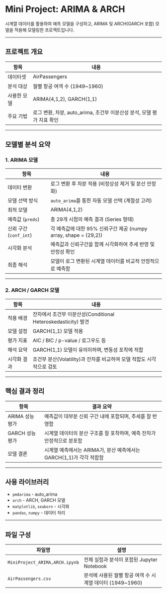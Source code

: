 # Mini Project: ARIMA & ARCH

시계열 데이터를 활용하여 예측 모델을 구성하고, ARIMA 및 ARCH(GARCH 포함) 모델을 적용해 모델링한 프로젝트입니다.

---

## 프로젝트 개요

| 항목          | 내용                                                                 |
|---------------|----------------------------------------------------------------------|
| 데이터셋       | AirPassengers                                                        |
| 분석 대상      | 월별 항공 여객 수 (1949~1960)                                        |
| 사용한 모델    | ARIMA(4,1,2), GARCH(1,1)                                             |
| 주요 기법      | 로그 변환, 차분, auto_arima, 조건부 이분산성 분석, 모델 평가 지표 확인 |

---

## 모델별 분석 요약

### 1. ARIMA 모델

| 항목                  | 내용                                                                 |
|-----------------------|----------------------------------------------------------------------|
| 데이터 변환            | 로그 변환 후 차분 적용 (비정상성 제거 및 분산 안정화)                |
| 모델 선택 방식         | `auto_arima`를 통한 자동 모델 선택 (계절성 고려)                      |
| 최적 모델              | ARIMA(4,1,2)                                                         |
| 예측값 (`preds`)       | 총 29개 시점의 예측 결과 (Series 형태)                               |
| 신뢰 구간 (`conf_int`) | 각 예측값에 대한 95% 신뢰구간 제공 (numpy array, shape = (29,2))      |
| 시각화 분석            | 예측값과 신뢰구간을 함께 시각화하여 추세 반영 및 안정성 확인            |
| 최종 해석              | 모델이 로그 변환된 시계열 데이터를 비교적 안정적으로 예측함             |

---

### 2. ARCH / GARCH 모델

| 항목                  | 내용                                                                 |
|-----------------------|----------------------------------------------------------------------|
| 적용 배경              | 잔차에서 조건부 이분산성(Conditional Heteroskedasticity) 발견            |
| 모델 설정              | GARCH(1,1) 모델 적용                                                 |
| 평가 지표              | AIC / BIC / p-value / 로그우도 등                                     |
| 해석 요약              | GARCH(1,1) 모델이 유의미하며, 변동성 포착에 적합                        |
| 시각화 결과            | 조건부 분산(Volatility)과 잔차를 비교하여 모델 적합도 시각적으로 검토     |

---

## 핵심 결과 정리

| 항목               | 결과 요약                                                                 |
|--------------------|--------------------------------------------------------------------------|
| ARIMA 성능 평가     | 예측값이 대부분 신뢰 구간 내에 포함되며, 추세를 잘 반영함                  |
| GARCH 성능 평가     | 시계열 데이터의 분산 구조를 잘 포착하며, 예측 잔차가 안정적으로 분포함       |
| 모델 결론           | 시계열 예측에서는 ARIMA가, 분산 예측에서는 GARCH(1,1)가 각각 적합함         |

---

## 사용 라이브러리

- `pmdarima` - auto_arima
- `arch` - ARCH, GARCH 모델
- `matplotlib`, `seaborn` - 시각화
- `pandas`, `numpy` - 데이터 처리

---

## 파일 구성

| 파일명                          | 설명                                                   |
|--------------------------------|----------------------------------------------------------|
| `MiniProject_ARIMA,ARCH.ipynb` | 전체 실험과 분석이 포함된 Jupyter Notebook               |
| `AirPassengers.csv`            | 분석에 사용된 월별 항공 여객 수 시계열 데이터 (1949~1960) |

